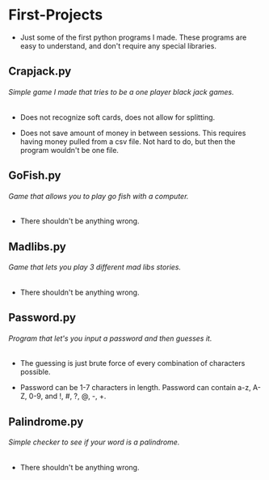 # First-Projects
- Just some of the first python programs I made. These programs are easy to understand, and don't require any special libraries. 


## Crapjack.py

###### Simple game I made that tries to be a one player black jack games.
  
  - Does not recognize soft cards, does not allow for splitting.
  
  - Does not save amount of money in between sessions. This requires having money pulled from a 
    csv file. Not hard to do, but then the program wouldn't be one file.


## GoFish.py

###### Game that allows you to play go fish with a computer.
  
  - There shouldn't be anything wrong. 
  

## Madlibs.py

###### Game that lets you play 3 different mad libs stories.

  - There shouldn't be anything wrong. 
  

## Password.py 

###### Program that let's you input a password and then guesses it.

  - The guessing is just brute force of every combination of characters 
  possible.
  
  - Password can be 1-7 characters in length. Password can contain a-z, A-Z, 0-9, and !, #, ?, @, -, +.
  
## Palindrome.py 

###### Simple checker to see if your word is a palindrome.

  - There shouldn't be anything wrong.
